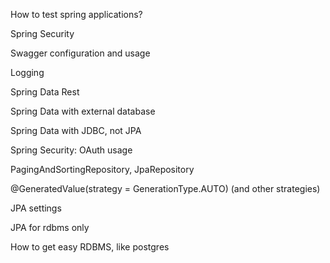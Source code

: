 How to test spring applications?

Spring Security

Swagger configuration and usage

Logging

Spring Data Rest

Spring Data with external database

Spring Data with JDBC, not JPA

Spring Security: OAuth usage

PagingAndSortingRepository, JpaRepository

@GeneratedValue(strategy = GenerationType.AUTO) (and other strategies)

JPA settings

JPA for rdbms only

How to get easy RDBMS, like postgres
